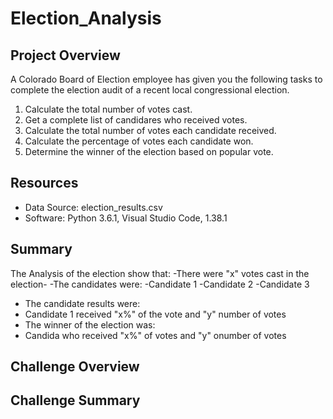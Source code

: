# Election_Analysis

## Project Overview
A Colorado Board of Election employee has given you the following tasks to complete the election audit of a recent local congressional election.

1. Calculate the total number of votes cast.
2. Get a complete list of candidares who received votes.
3. Calculate the total number of votes each candidate received.
4. Calculate the percentage of votes each candidate won.
5. Determine the winner of the election based on popular vote.

## Resources
- Data Source: election_results.csv
- Software: Python 3.6.1, Visual Studio Code, 1.38.1

## Summary
The Analysis of the election show that:
-There were "x" votes cast in the election-
-The candidates were:
  -Candidate 1
  -Candidate 2
  -Candidate 3
 - The candidate results were:
 - Candidate 1 received "x%" of the vote and "y" number of votes
- The winner of the election was:
- Candida who received "x%" of votes and "y" onumber of votes

## Challenge Overview

## Challenge Summary

